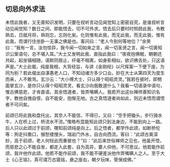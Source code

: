 ##  切忌向外求法

未悟此我者，又无善知识发明，只要在视听言动见闻觉知上密密自究，是谁视听言动见闻觉知？数日之间，即能悟去，切不可外求。悟去后只要时时照顾此我，令教熟去，日就月将，熟则忘，忘则化矣。化则惟有此我，而无此我，而无此我，惟有此我，而谓行住坐卧一无事之佛是也。客问曰：“老人今到何等地位？”余笑曰：“我有一言，汝勿惊异，我今闻一切如来之言，闻一切圣贤之言，闻一切善知识公案语句，总不堪入耳。”大士又发明此我、直指此我曰：“夜夜抱佛眠，朝朝还共起，起坐镇相随，语默同居止，纤毫不相离，如身影相似，欲识佛去处，只这语声是。”大士此偈，纯是我相，大背经旨，与讲《金刚经》以尺挥案一下便下座，为同为别？若此偈出自湛愚老人口，不知动诸方多少口业。妙在大士从第四天为度生而来，人不敢骂。玄沙云：“大小傅大士，只认得个昭昭灵灵。”我若在彼时，即劈面掌玄沙，是你只认得个昭昭灵灵，看玄沙向我敢道什么？我看一切语录中语句，惟古佛慈悲，才肯直语，其余悟道者，皆弄嘴瞒人。我若开出这伙禅师善知识名字，教他自愧自恨，自不能安，抱惭无地。古之真悟道者尚如此，则近未悟而谓悟者不可问矣。

前颂已将此我和盘托出，其奈人不能信，不得已，又曰：“空手把锄头，步行骑水牛，人在桥上过，桥流水不流。”惟皓布昆能知此颂只到法身边，不能到向上一路。后人只以此颂过于前颂，哪知前颂纯是向上。后之悟者，都学作此颂，如断桥伦等：狗走抖擞口，猴愁搂搜头，瑞岩门外水，自古向西流。客曰：“此颂古奥深妙，高于前颂，老人何轻此而重彼也？”曰：“此后来世俗禅师之见也，他虽开悟，而慈悲之心不能自发，都走入此套，自为高异，要人仰他，不可思议。他若能作前颂，我许他作此颂。他若不能作前颂，我不能不硬差派他作弄嘴瞒人之人。至于大士《心王铭》，真可谓万古箴铭，悬之座右，朝夕玩味，管保成佛。”
